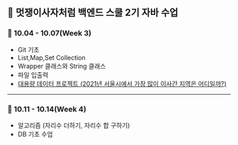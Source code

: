 ## 📄 멋쟁이사자처럼 백엔드 스쿨 2기 자바 수업
### 💬 10.04 - 10.07(Week 3)
- Git 기초
- List,Map,Set Collection
- Wrapper 클래스와 String 클래스
- 파일 입출력
- <a href = "https://github.com/cmkxak/likelion-java-course/tree/Main/src/lecture/lecture_1007"> 대용량 데이터 프로젝트
(2021년 서울시에서 가장 많이 이사간 지역은 어디일까?)</a>
----
### 💬 10.11 - 10.14(Week 4)
- 알고리즘 (자리수 더하기, 자리수 합 구하기)
- DB 기초 수업
